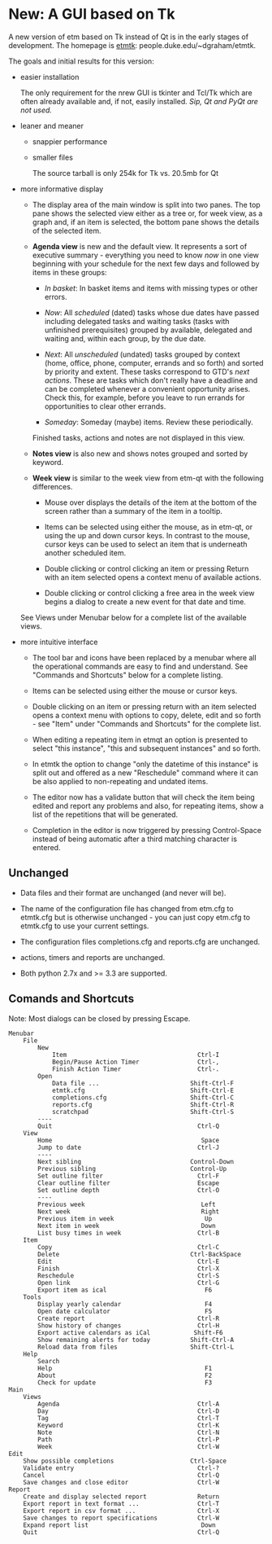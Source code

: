 # New: A GUI based on Tk

A new version of etm based on Tk instead of Qt is in the early stages of development. The homepage is [etmtk][]: people.duke.edu/~dgraham/etmtk.

The goals and initial results for this version:

- easier installation

    The only requirement for the nrew GUI is tkinter and Tcl/Tk which are often already available and, if not, easily installed. *Sip, Qt and PyQt are not used.*


- leaner and meaner

    - snappier performance

    - smaller files

        The source tarball is only 254k for Tk vs. 20.5mb for Qt

- more informative display

    - The display area of the main window is split into two panes. The top pane shows the selected view either as a tree or, for week view, as a graph and, if an item is selected, the bottom pane shows the details of the selected item.

    - **Agenda view** is new and the default view. It represents a sort of executive summary - everything you need to know *now* in one view beginning with your schedule for the next few days and followed by items in these groups:

        - *In basket*: In basket items and items with missing types or other errors.

        - *Now*: All *scheduled* (dated) tasks whose due dates have passed including delegated tasks and waiting tasks (tasks with unfinished prerequisites) grouped by available, delegated and waiting and, within each group, by the due date.

        - *Next*: All *unscheduled* (undated) tasks grouped by context (home, office, phone, computer, errands and so forth) and sorted by priority and extent. These tasks correspond to GTD's *next actions*. These are tasks which don't really have a deadline and can be completed whenever a convenient  opportunity arises.  Check this, for example, before you leave to run errands for opportunities to clear other errands.

        - *Someday*: Someday (maybe) items. Review these periodically.

        Finished tasks, actions and notes are not displayed in this view.

    - **Notes view** is also new and shows notes grouped and sorted by keyword.

    - **Week view** is similar to the week view from etm-qt with the following differences.

        - Mouse over displays the details of the item at the bottom of the screen rather than a summary of the item in a tooltip.

        - Items can be selected using either the mouse, as in etm-qt, or using the up and down cursor keys. In contrast to the mouse, cursor keys can be used to select an item that is underneath another scheduled item.

        - Double clicking or control clicking an item or pressing Return with an item selected opens a context menu of available actions.

        - Double clicking or control clicking a free area in the week view begins a dialog to create a new event for that date and time.

    See Views under Menubar below for a complete list of the available views.


- more intuitive interface

    - The tool bar and icons have been replaced by a menubar where all the operational commands are easy to find and understand. See "Commands and Shortcuts" below for a complete listing.

    - Items can be selected using either the mouse or cursor keys.

    - Double clicking on an item or pressing return with an item selected opens a context menu with options to copy, delete, edit and so forth - see "Item" under "Commands and Shortcuts" for the complete list.

    - When editing a repeating item in etmqt an option is presented to select "this instance", "this and subsequent instances" and so forth.

    - In etmtk the option to change "only the datetime of this instance" is split out and offered as a new "Reschedule" command where it can be also applied to non-repeating and undated items.

    - The editor now has a validate button that will check the item being edited and report any problems and also, for repeating items, show a list of the repetitions that will be generated.

    - Completion in the editor is now triggered by pressing Control-Space instead of being automatic after a third matching character is entered.


[etmtk]: http://people.duke.edu/~dgraham/etmtk

## Unchanged

- Data files and their format are unchanged (and never will be).

- The name of the configuration file has changed from etm.cfg to etmtk.cfg but is otherwise unchanged - you can just copy etm.cfg to etmtk.cfg to use your current settings.

- The configuration files completions.cfg and reports.cfg are unchanged.

- actions, timers and reports are unchanged.

- Both python 2.7x and >= 3.3 are supported.

## Comands and Shortcuts

Note: Most dialogs can be closed by pressing Escape.

    Menubar
        File
            New
                Item                                    Ctrl-I
                Begin/Pause Action Timer                Ctrl-,
                Finish Action Timer                     Ctrl-.
            Open
                Data file ...                         Shift-Ctrl-F
                etmtk.cfg                             Shift-Ctrl-E
                completions.cfg                       Shift-Ctrl-C
                reports.cfg                           Shift-Ctrl-R
                scratchpad                            Shift-Ctrl-S
            ----
            Quit                                        Ctrl-Q
        View
            Home                                         Space
            Jump to date                                Ctrl-J
            ----
            Next sibling                              Control-Down
            Previous sibling                          Control-Up
            Set outline filter                          Ctrl-F
            Clear outline filter                        Escape
            Set outline depth                           Ctrl-O
            ----
            Previous week                                Left
            Next week                                    Right
            Previous item in week                         Up
            Next item in week                            Down
            List busy times in week                     Ctrl-B
        Item
            Copy                                        Ctrl-C
            Delete                                    Ctrl-BackSpace
            Edit                                        Ctrl-E
            Finish                                      Ctrl-X
            Reschedule                                  Ctrl-S
            Open link                                   Ctrl-G
            Export item as ical                           F6
        Tools
            Display yearly calendar                       F4
            Open date calculator                          F5
            Create report                               Ctrl-R
            Show history of changes                     Ctrl-H
            Export active calendars as iCal            Shift-F6
            Show remaining alerts for today           Shift-Ctrl-A
            Reload data from files                    Shift-Ctrl-L
        Help
            Search
            Help                                          F1
            About                                         F2
            Check for update                              F3
    Main
        Views
            Agenda                                      Ctrl-A
            Day                                         Ctrl-D
            Tag                                         Ctrl-T
            Keyword                                     Ctrl-K
            Note                                        Ctrl-N
            Path                                        Ctrl-P
            Week                                        Ctrl-W
    Edit
        Show possible completions                     Ctrl-Space
        Validate entry                                  Ctrl-?
        Cancel                                          Ctrl-Q
        Save changes and close editor                   Ctrl-W
    Report
        Create and display selected report              Return
        Export report in text format ...                Ctrl-T
        Export report in csv format ...                 Ctrl-X
        Save changes to report specifications           Ctrl-W
        Expand report list                               Down
        Quit                                            Ctrl-Q

